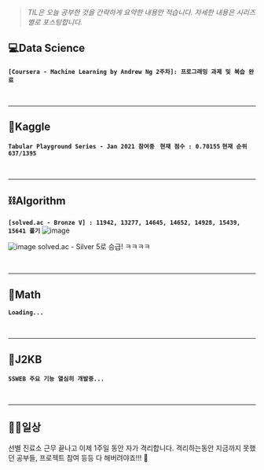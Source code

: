 > _TIL은 오늘 공부한 것을 간략하게 요약한 내용만 적습니다.
> 자세한 내용은 시리즈별로 포스팅합니다._

## 💻Data Science

**`[Coursera - Machine Learning by Andrew Ng 2주차]: 프로그래밍 과제 및 복습 완료`**

<br>

***

## 🌠Kaggle

**`Tabular Playground Series - Jan 2021 참여중 `**
**`현재 점수 : 0.70155`**
**`현재 순위  637/1395`**

<br>

***

## ⛓Algorithm

**`[solved.ac - Bronze V] : 11942, 13277, 14645, 14652, 14928, 15439, 15641 풀기`**
![image](https://user-images.githubusercontent.com/61633137/105630852-add95300-5e8e-11eb-8fd6-822a8bb0ec09.png)

![image](https://user-images.githubusercontent.com/61633137/105630873-d2352f80-5e8e-11eb-806f-465adce1bcbe.png) solved.ac - Silver 5로 승급! ㅋㅋㅋㅋ

<br>

***

## 📐Math

**`Loading...`**

<br>

***

## 👾J2KB

**`SSWEB 주요 기능 열심히 개발중...`** 

<br>

***

## 👨‍💻일상

선별 진료소 근무 끝나고 이제 1주일 동안 자가 격리합니다.
격리하는동안 지금까지 못했던 공부들, 프로젝트 참여 등등 다 해버려야죠!!! 😤